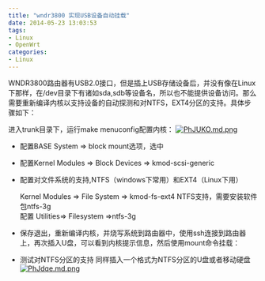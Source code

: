 ```yaml
---
title: "wndr3800 实现USB设备自动挂载"
date: 2014-05-23 13:03:53
tags: 
- Linux
- OpenWrt
categories:
- Linux
---
```


WNDR3800路由器有USB2.0接口，但是插上USB存储设备后，并没有像在Linux下那样，在/dev目录下有诸如sda,sdb等设备名，所以也不能提供设备访问。那么需要重新编译内核以支持设备的自动探测和对NTFS，EXT4分区的支持。具体步骤如下：

进入trunk目录下，运行make menuconfig配置内核：
[![PhJUKO.md.png](https://s1.ax1x.com/2018/08/19/PhJUKO.md.png)](https://imgchr.com/i/PhJUKO)


* 配置BASE System => block mount选项，选中
* 配置Kernel Modules => Block Devices => kmod-scsi-generic
* 配置对文件系统的支持,NTFS（windows下常用）和EXT4（Linux下用）

  Kernel Modules => File System => kmod-fs-ext4
  NTFS支持，需要安装软件包ntfs-3g  
  配置 Utilities=> Filesystem =>ntfs-3g

* 保存退出，重新编译内核，并烧写系统到路由器中，使用ssh连接到路由器上，再次插入U盘，可以看到内核提示信息，然后使用mount命令挂载：

* 测试对NTFS分区的支持
  同样插入一个格式为NTFS分区的U盘或者移动硬盘
[![PhJdqe.md.png](https://s1.ax1x.com/2018/08/19/PhJdqe.md.png)](https://imgchr.com/i/PhJdqe)
